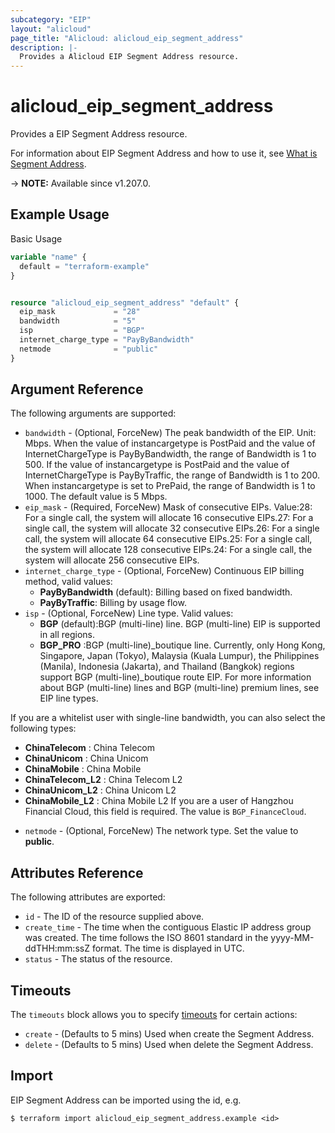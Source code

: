 ```yaml
---
subcategory: "EIP"
layout: "alicloud"
page_title: "Alicloud: alicloud_eip_segment_address"
description: |-
  Provides a Alicloud EIP Segment Address resource.
---
```


# alicloud_eip_segment_address

Provides a EIP Segment Address resource. 

For information about EIP Segment Address and how to use it, see [What is Segment Address](https://www.alibabacloud.com/help/en/virtual-private-cloud/latest/allocateeipsegmentaddress).

-> **NOTE:** Available since v1.207.0.

## Example Usage

Basic Usage

```terraform
variable "name" {
  default = "terraform-example"
}


resource "alicloud_eip_segment_address" "default" {
  eip_mask             = "28"
  bandwidth            = "5"
  isp                  = "BGP"
  internet_charge_type = "PayByBandwidth"
  netmode              = "public"
}
```


## Argument Reference

The following arguments are supported:
* `bandwidth` - (Optional, ForceNew) The peak bandwidth of the EIP. Unit: Mbps. When the value of instancargetype is PostPaid and the value of InternetChargeType is PayByBandwidth, the range of Bandwidth is 1 to 500. If the value of instancargetype is PostPaid and the value of InternetChargeType is PayByTraffic, the range of Bandwidth is 1 to 200. When instancargetype is set to PrePaid, the range of Bandwidth is 1 to 1000. The default value is 5 Mbps.
* `eip_mask` - (Required, ForceNew) Mask of consecutive EIPs. Value:28: For a single call, the system will allocate 16 consecutive EIPs.27: For a single call, the system will allocate 32 consecutive EIPs.26: For a single call, the system will allocate 64 consecutive EIPs.25: For a single call, the system will allocate 128 consecutive EIPs.24: For a single call, the system will allocate 256 consecutive EIPs.
* `internet_charge_type` - (Optional, ForceNew) Continuous EIP billing method, valid values:
  - **PayByBandwidth** (default): Billing based on fixed bandwidth.
  - **PayByTraffic**: Billing by usage flow.
* `isp` - (Optional, ForceNew) Line type. Valid values:
  - **BGP** (default):BGP (multi-line) line. BGP (multi-line) EIP is supported in all regions.
  - **BGP_PRO** :BGP (multi-line)_boutique line. Currently, only Hong Kong, Singapore, Japan (Tokyo), Malaysia (Kuala Lumpur), the Philippines (Manila), Indonesia (Jakarta), and Thailand (Bangkok) regions support BGP (multi-line)_boutique route EIP.
For more information about BGP (multi-line) lines and BGP (multi-line) premium lines, see EIP line types.

If you are a whitelist user with single-line bandwidth, you can also select the following types:
  - **ChinaTelecom** : China Telecom
  - **ChinaUnicom** : China Unicom
  - **ChinaMobile** : China Mobile
  - **ChinaTelecom_L2** : China Telecom L2
  - **ChinaUnicom_L2** : China Unicom L2
  - **ChinaMobile_L2** : China Mobile L2
If you are a user of Hangzhou Financial Cloud, this field is required. The value is `BGP_FinanceCloud`.
* `netmode` - (Optional, ForceNew) The network type. Set the value to **public**.



## Attributes Reference

The following attributes are exported:
* `id` - The ID of the resource supplied above.
* `create_time` - The time when the contiguous Elastic IP address group was created. The time follows the ISO 8601 standard in the yyyy-MM-ddTHH:mm:ssZ format. The time is displayed in UTC.
* `status` - The status of the resource.

## Timeouts

The `timeouts` block allows you to specify [timeouts](https://www.terraform.io/docs/configuration-0-11/resources.html#timeouts) for certain actions:
* `create` - (Defaults to 5 mins) Used when create the Segment Address.
* `delete` - (Defaults to 5 mins) Used when delete the Segment Address.

## Import

EIP Segment Address can be imported using the id, e.g.

```shell
$ terraform import alicloud_eip_segment_address.example <id>
```